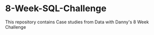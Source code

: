 # 8-Week-SQL-Challenge
This repository contains Case studies from Data with Danny's 8 Week Challenge

